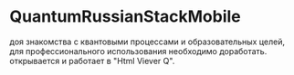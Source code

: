 # QuantumRussianStackMobile
доя знакомства с квантовыми процессами и образовательных целей, для профессионального использования необходимо доработать.
открывается и работает в "Html Viever Q".
